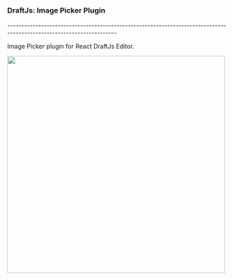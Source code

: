 <h3>DraftJs: Image Picker Plugin</h3>
---------------------------------------------------------------------------------------------------------------------

Image Picker plugin for React DraftJs Editor.
 
<img src="https://github.com/MayurDeore/React-DraftJs-Image-Picker-Plugin/raw/master/react-image-picker.gif" style="width:500px;"/>
